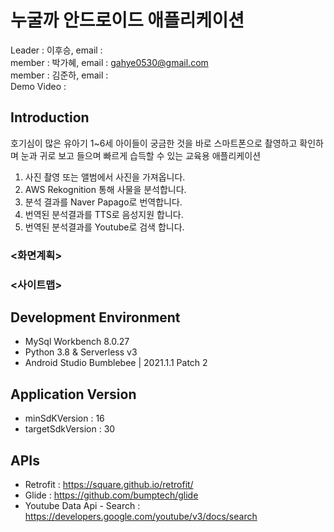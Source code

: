 # 누굴까 안드로이드 애플리케이션
Leader : 이후승,
email : <br>
member : 박가혜,
email : gahye0530@gmail.com<br>
member : 김준하,
email : <br>
Demo Video : 

## Introduction
호기심이 많은 유아기 1~6세 아이들이 궁금한 것을 바로 스마트폰으로 촬영하고 확인하며 눈과 귀로 보고 들으며 빠르게 습득할 수 있는 교육용 애플리케이션<br>
1) 사진 촬영 또는 앨범에서 사진을 가져옵니다. 
2) AWS Rekognition 통해 사물을 분석합니다.
3) 분석 결과를 Naver Papago로 번역합니다. 
4) 번역된 분석결과를 TTS로 음성지원 합니다. 
5) 번역된 분석결과를 Youtube로 검색 합니다. 


### <화면계획>

### <사이트맵>

## Development Environment
- MySql Workbench 8.0.27
- Python 3.8 & Serverless v3
- Android Studio Bumblebee | 2021.1.1 Patch 2

## Application Version
- minSdKVersion : 16
- targetSdkVersion : 30

## APIs
- Retrofit : https://square.github.io/retrofit/
- Glide : https://github.com/bumptech/glide
- Youtube Data Api - Search : https://developers.google.com/youtube/v3/docs/search

